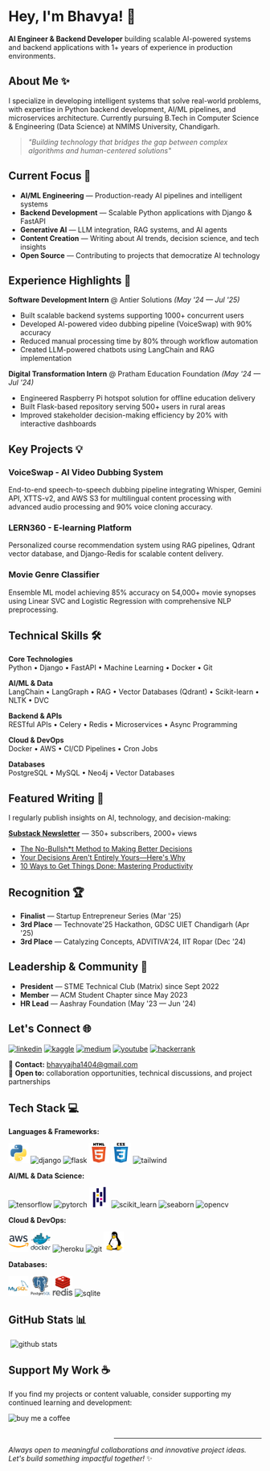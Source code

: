 # Hey, I'm Bhavya! 👋

**AI Engineer & Backend Developer** building scalable AI-powered systems and backend applications with 1+ years of experience in production environments.

## About Me ✨

I specialize in developing intelligent systems that solve real-world problems, with expertise in Python backend development, AI/ML pipelines, and microservices architecture. Currently pursuing B.Tech in Computer Science & Engineering (Data Science) at NMIMS University, Chandigarh.

> *"Building technology that bridges the gap between complex algorithms and human-centered solutions"*

## Current Focus 🎯

- **AI/ML Engineering** — Production-ready AI pipelines and intelligent systems
- **Backend Development** — Scalable Python applications with Django & FastAPI
- **Generative AI** — LLM integration, RAG systems, and AI agents
- **Content Creation** — Writing about AI trends, decision science, and tech insights
- **Open Source** — Contributing to projects that democratize AI technology

## Experience Highlights 🚀

**Software Development Intern** @ Antier Solutions *(May '24 — Jul '25)*
- Built scalable backend systems supporting 1000+ concurrent users
- Developed AI-powered video dubbing pipeline (VoiceSwap) with 90% accuracy
- Reduced manual processing time by 80% through workflow automation
- Created LLM-powered chatbots using LangChain and RAG implementation

**Digital Transformation Intern** @ Pratham Education Foundation *(May '24 — Jul '24)*
- Engineered Raspberry Pi hotspot solution for offline education delivery
- Built Flask-based repository serving 500+ users in rural areas
- Improved stakeholder decision-making efficiency by 20% with interactive dashboards

## Key Projects 💡

### VoiceSwap - AI Video Dubbing System
End-to-end speech-to-speech dubbing pipeline integrating Whisper, Gemini API, XTTS-v2, and AWS S3 for multilingual content processing with advanced audio processing and 90% voice cloning accuracy.

### LERN360 - E-learning Platform
Personalized course recommendation system using RAG pipelines, Qdrant vector database, and Django-Redis for scalable content delivery.

### Movie Genre Classifier
Ensemble ML model achieving 85% accuracy on 54,000+ movie synopses using Linear SVC and Logistic Regression with comprehensive NLP preprocessing.

## Technical Skills 🛠️

**Core Technologies**  
Python • Django • FastAPI • Machine Learning • Docker • Git

**AI/ML & Data**  
LangChain • LangGraph • RAG • Vector Databases (Qdrant) • Scikit-learn • NLTK • DVC

**Backend & APIs**  
RESTful APIs • Celery • Redis • Microservices • Async Programming

**Cloud & DevOps**  
Docker • AWS • CI/CD Pipelines • Cron Jobs

**Databases**  
PostgreSQL • MySQL • Neo4j • Vector Databases

## Featured Writing 📝

I regularly publish insights on AI, technology, and decision-making:

**[Substack Newsletter](https://04bhavyaa.substack.com/)** — 350+ subscribers, 2000+ views
- [The No-Bullsh*t Method to Making Better Decisions](https://04bhavyaa.substack.com/p/the-no-bullsht-method-to-making-better)
- [Your Decisions Aren't Entirely Yours—Here's Why](https://04bhavyaa.substack.com/p/your-decisions-arent-entirely-yoursheres)
- [10 Ways to Get Things Done: Mastering Productivity](https://04bhavyaa.substack.com/p/10-ways-to-get-things-done-mastering)

## Recognition 🏆

- **Finalist** — Startup Entrepreneur Series (Mar '25)
- **3rd Place** — Technovate'25 Hackathon, GDSC UIET Chandigarh (Apr '25)
- **3rd Place** — Catalyzing Concepts, ADVITIVA'24, IIT Ropar (Dec '24)

## Leadership & Community 🌟

- **President** — STME Technical Club (Matrix) since Sept 2022
- **Member** — ACM Student Chapter since May 2023
- **HR Lead** — Aashray Foundation (May '23 — Jun '24)

## Let's Connect 🌐

<p align="left">
<a href="https://linkedin.com/in/bhavya-jha-52461b250" target="blank"><img align="center" src="https://raw.githubusercontent.com/rahuldkjain/github-profile-readme-generator/master/src/images/icons/Social/linked-in-alt.svg" alt="linkedin" height="30" width="40" /></a>
<a href="https://kaggle.com/bhavyajha04" target="blank"><img align="center" src="https://raw.githubusercontent.com/rahuldkjain/github-profile-readme-generator/master/src/images/icons/Social/kaggle.svg" alt="kaggle" height="30" width="40" /></a>
<a href="https://medium.com/@bhavyajha1404" target="blank"><img align="center" src="https://raw.githubusercontent.com/rahuldkjain/github-profile-readme-generator/master/src/images/icons/Social/medium.svg" alt="medium" height="30" width="40" /></a>
<a href="https://www.youtube.com/c/page.bhavya" target="blank"><img align="center" src="https://raw.githubusercontent.com/rahuldkjain/github-profile-readme-generator/master/src/images/icons/Social/youtube.svg" alt="youtube" height="30" width="40" /></a>
<a href="https://www.hackerrank.com/bhavyajha1404" target="blank"><img align="center" src="https://raw.githubusercontent.com/rahuldkjain/github-profile-readme-generator/master/src/images/icons/Social/hackerrank.svg" alt="hackerrank" height="30" width="40" /></a>
</p>

📧 **Contact:** bhavyajha1404@gmail.com  
💬 **Open to:** collaboration opportunities, technical discussions, and project partnerships

## Tech Stack 💻

**Languages & Frameworks:**
<p align="left">
<img src="https://raw.githubusercontent.com/devicons/devicon/master/icons/python/python-original.svg" alt="python" width="40" height="40"/>
<img src="https://cdn.worldvectorlogo.com/logos/django.svg" alt="django" width="40" height="40"/>
<img src="https://www.vectorlogo.zone/logos/pocoo_flask/pocoo_flask-icon.svg" alt="flask" width="40" height="40"/>
<img src="https://raw.githubusercontent.com/devicons/devicon/master/icons/html5/html5-original-wordmark.svg" alt="html5" width="40" height="40"/>
<img src="https://raw.githubusercontent.com/devicons/devicon/master/icons/css3/css3-original-wordmark.svg" alt="css3" width="40" height="40"/>
<img src="https://www.vectorlogo.zone/logos/tailwindcss/tailwindcss-icon.svg" alt="tailwind" width="40" height="40"/>
</p>

**AI/ML & Data Science:**
<p align="left">
<img src="https://www.vectorlogo.zone/logos/tensorflow/tensorflow-icon.svg" alt="tensorflow" width="40" height="40"/>
<img src="https://www.vectorlogo.zone/logos/pytorch/pytorch-icon.svg" alt="pytorch" width="40" height="40"/>
<img src="https://raw.githubusercontent.com/devicons/devicon/2ae2a900d2f041da66e950e4d48052658d850630/icons/pandas/pandas-original.svg" alt="pandas" width="40" height="40"/>
<img src="https://upload.wikimedia.org/wikipedia/commons/0/05/Scikit_learn_logo_small.svg" alt="scikit_learn" width="40" height="40"/>
<img src="https://seaborn.pydata.org/_images/logo-mark-lightbg.svg" alt="seaborn" width="40" height="40"/>
<img src="https://www.vectorlogo.zone/logos/opencv/opencv-icon.svg" alt="opencv" width="40" height="40"/>
</p>

**Cloud & DevOps:**
<p align="left">
<img src="https://raw.githubusercontent.com/devicons/devicon/master/icons/amazonwebservices/amazonwebservices-original-wordmark.svg" alt="aws" width="40" height="40"/>
<img src="https://raw.githubusercontent.com/devicons/devicon/master/icons/docker/docker-original-wordmark.svg" alt="docker" width="40" height="40"/>
<img src="https://www.vectorlogo.zone/logos/heroku/heroku-icon.svg" alt="heroku" width="40" height="40"/>
<img src="https://www.vectorlogo.zone/logos/git-scm/git-scm-icon.svg" alt="git" width="40" height="40"/>
<img src="https://raw.githubusercontent.com/devicons/devicon/master/icons/linux/linux-original.svg" alt="linux" width="40" height="40"/>
</p>

**Databases:**
<p align="left">
<img src="https://raw.githubusercontent.com/devicons/devicon/master/icons/mysql/mysql-original-wordmark.svg" alt="mysql" width="40" height="40"/>
<img src="https://raw.githubusercontent.com/devicons/devicon/master/icons/postgresql/postgresql-original-wordmark.svg" alt="postgresql" width="40" height="40"/>
<img src="https://raw.githubusercontent.com/devicons/devicon/master/icons/redis/redis-original-wordmark.svg" alt="redis" width="40" height="40"/>
<img src="https://www.vectorlogo.zone/logos/sqlite/sqlite-icon.svg" alt="sqlite" width="40" height="40"/>
</p>

## GitHub Stats 📊

<p>&nbsp;<img align="center" src="https://github-readme-stats.vercel.app/api?username=04bhavyaa&show_icons=true&locale=en&theme=tokyonight" alt="github stats" /></p>

## Support My Work ☕

If you find my projects or content valuable, consider supporting my continued learning and development:

<p><a href="https://www.buymeacoffee.com/bhavyajha1y"> <img align="left" src="https://cdn.buymeacoffee.com/buttons/v2/default-yellow.png" height="50" width="210" alt="buy me a coffee" /></a></p>

<br><br>

---

*Always open to meaningful collaborations and innovative project ideas. Let's build something impactful together!* ✨
